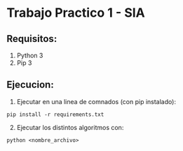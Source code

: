 # Trabajo Practico 1 - SIA

## Requisitos:
1) Python 3
2) Pip 3

## Ejecucion:
1) Ejecutar en una linea de comnados (con pip instalado):
```
pip install -r requirements.txt
```
2) Ejecutar los distintos algoritmos con:
```
python <nombre_archivo>
```

